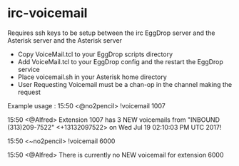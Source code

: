 # irc-voicemail

Requires ssh keys to be setup between the irc EggDrop server and the Asterisk server and the Asterisk server

* Copy VoiceMail.tcl to your EggDrop scripts directory
* Add VoiceMail.tcl to your EggDrop config and the restart the EggDrop service
* Place voicemail.sh in your Asterisk home directory
* User Requesting Voicemail must be a chan-op in the channel making the request 

Example usage :
15:50 <@no2pencil> !voicemail 1007

15:50 <@Alfred> Extension 1007 has 3 NEW voicemails from "INBOUND (313)209-7522" <+13132097522> on Wed Jul 19 02:10:03 PM UTC 2017!


15:50 <~no2pencil> !voicemail 6000

15:50 <@Alfred> There is currently no NEW voicemail for extension 6000
